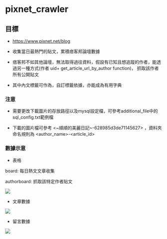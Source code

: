 # pixnet_crawler

## 目標

* https://www.pixnet.net/blog

* 收集當日最熱門的貼文，累積痞客邦論壇數據

* 痞客邦不如其他論壇，無法取得過往資料，假設有已知且想追蹤的作者，能透過另一種方式(作者 uid+ get_article_url_by_author function)，
抓取該作者所有公開貼文

* 其中內文標籤可作為，自訂標籤依據，亦能成為有用字典

### 注意

* 需要更改下載圖片的存放路徑以及mysql設定檔，可參考additional_file中的sql_config.txt範例檔

* 下載的圖片檔可參考 <~順順的美麗日記~-628985d3de71145627> ，資料夾命名規則為 <author_name>-<article_id>

### 數據示意

* 表格

board: 每日熱文文章收集

authorboard: 抓取該特定作者貼文

![](https://i.imgur.com/EYtw8jy.png)

* 文章數據

![](https://i.imgur.com/BtdTswe.png)

* 留言數據

![](https://i.imgur.com/Zhd9f8B.png)
